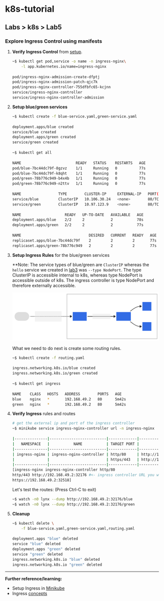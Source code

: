 # k8s-tutorial

## Labs > k8s > Lab5

### Explore Ingress Control using manifests

1. **Verify Ingress Control** from [setup](/setup/minikube/README.md).

    ```bash
    ~$ kubectl get pod,service -o name -n ingress-nginx\
        -l app.kubernetes.io/name=ingress-nginx  

    pod/ingress-nginx-admission-create-dfptj
    pod/ingress-nginx-admission-patch-qjc7k
    pod/ingress-nginx-controller-755dfbfc65-kcjnn
    service/ingress-nginx-controller
    service/ingress-nginx-controller-admission
    ```

1. **Setup blue/green services**

    ```bash
    ~$ kubectl create -f blue-service.yaml,green-service.yaml

    deployment.apps/blue created
    service/blue created
    deployment.apps/green created
    service/green created

    ~$ kubectl get all

    NAME                         READY   STATUS    RESTARTS   AGE
    pod/blue-7bc44dc79f-8gzvz    1/1     Running   0          77s
    pod/blue-7bc44dc79f-k8qht    1/1     Running   0          77s
    pod/green-78b776c949-b4x4b   1/1     Running   0          77s
    pod/green-78b776c949-n2ttv   1/1     Running   0          77s

    NAME                 TYPE        CLUSTER-IP     EXTERNAL-IP   PORT(S)   AGE
    service/blue         ClusterIP   10.106.30.24   <none>        80/TCP    77s
    service/green        ClusterIP   10.97.123.9    <none>        80/TCP    77s
    
    NAME                    READY   UP-TO-DATE   AVAILABLE   AGE
    deployment.apps/blue    2/2     2            2           78s
    deployment.apps/green   2/2     2            2           77s

    NAME                               DESIRED   CURRENT   READY   AGE
    replicaset.apps/blue-7bc44dc79f    2         2         2       77s
    replicaset.apps/green-78b776c949   2         2         2       77s
    ```

1. **Setup Ingress Rules** for the blue/green services

    **Note: The service types of blue/green are `ClusterIP` whereas the `hello` service we created in [lab3](/labs/k8s/lab3/README.md) was `--type NodePort`. The type ClusterIP is accessible internal to k8s, whereas type NodePort is accessible outside of k8s. The ingress controller is type NodePort and therefore externally accessible. 
    
    ![What Is Ingress?](./ingress.svg)

    What we need to do next is create some routing rules.

    ```bash
    ~$ kubectl create -f routing.yaml

    ingress.networking.k8s.io/blue created
    ingress.networking.k8s.io/green created

    ~$ kubectl get ingress

    NAME    CLASS   HOSTS   ADDRESS        PORTS   AGE
    blue    nginx   *       192.168.49.2   80      5m42s
    green   nginx   *       192.168.49.2   80      5m42s
    ```

1. **Verify Ingress** rules and routes

    ```bash
    # get the external ip and port of the ingress controller
    ~$ minikube service ingress-nginx-controller url -n ingress-nginx

    |---------------|--------------------------|-------------|---------------------------|
    |   NAMESPACE   |           NAME           | TARGET PORT |            URL            |
    |---------------|--------------------------|-------------|---------------------------|
    | ingress-nginx | ingress-nginx-controller | http/80     | http://192.168.49.2:32176 |
    |               |                          | https/443   | http://192.168.49.2:32518 |
    |---------------|--------------------------|-------------|---------------------------|
    [ingress-nginx ingress-nginx-controller http/80
    http/443 http://192.168.49.2:32176 #<- ingress controller URL you want
    https://192.168.49.2:32518]
    ```

    Let's test the routes: (Press Ctrl-C to exit)

    ```bash
    ~$ watch -n0 lynx --dump http://192.168.49.2:32176/blue
    ~$ watch -n0 lynx --dump http://192.168.49.2:32176/green
    ```

1. **Cleanup**

    ```bash
    ~$ kubectl delete \
        -f blue-service.yaml,green-service.yaml,routing.yaml
    
    deployment.apps "blue" deleted
    service "blue" deleted
    deployment.apps "green" deleted
    service "green" deleted
    ingress.networking.k8s.io "blue" deleted
    ingress.networking.k8s.io "green" deleted
    ```

---

**Further reference/learning:**

* Setup Ingress in [Minikube](https://kubernetes.io/docs/tasks/access-application-cluster/ingress-minikube/)
* Ingress [concepts](https://kubernetes.io/docs/concepts/services-networking/ingress/)
